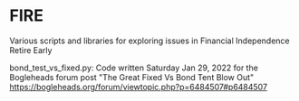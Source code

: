 # FIRE
Various scripts and libraries for exploring issues in Financial Independence Retire Early

bond_test_vs_fixed.py: Code written Saturday Jan 29, 2022 for the Bogleheads
forum post "The Great Fixed Vs Bond Tent Blow Out"
https://bogleheads.org/forum/viewtopic.php?p=6484507#p6484507
